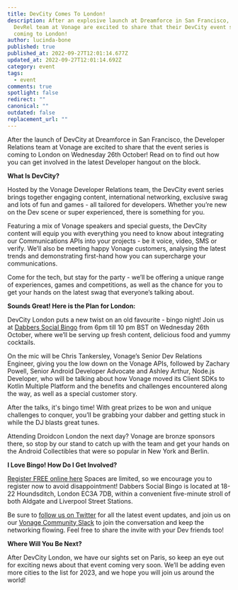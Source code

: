 ```yaml
---
title: DevCity Comes To London!
description: After an explosive launch at Dreamforce in San Francisco, the
  DevRel team at Vonage are excited to share that their DevCity event series is
  coming to London!
author: lucinda-bone
published: true
published_at: 2022-09-27T12:01:14.677Z
updated_at: 2022-09-27T12:01:14.692Z
category: event
tags:
  - event
comments: true
spotlight: false
redirect: ""
canonical: ""
outdated: false
replacement_url: ""
---
```

After the launch of DevCity at Dreamforce in San Francisco, the Developer Relations team at Vonage are excited to share that the event series is coming to London on Wednesday 26th October! Read on to find out how you can get involved in the latest Developer hangout on the block. 

**What Is DevCity?**

Hosted by the Vonage Developer Relations team, the DevCity event series brings together engaging content, international networking, exclusive swag and lots of fun and games - all tailored for developers. Whether you’re new on the Dev scene or super experienced, there is something for you. 

Featuring a mix of Vonage speakers and special guests, the DevCity content will equip you with everything you need to know about integrating our Communications APIs into your projects - be it voice, video, SMS or verify. We’ll also be meeting happy Vonage customers, analysing the latest trends and demonstrating first-hand how you can supercharge your communications. 

Come for the tech, but stay for the party - we’ll be offering a unique range of experiences, games and competitions, as well as the chance for you to get your hands on the latest swag that everyone’s talking about. 

**Sounds Great! Here is the Plan for London:**

DevCity London puts a new twist on an old favourite - bingo night! Join us at [Dabbers Social Bingo](https://dabbers.bingo/) from 6pm till 10 pm BST on Wednesday 26th October, where we’ll be serving up fresh content, delicious food and yummy cocktails. 

On the mic will be Chris Tankersley, Vonage’s Senior Dev Relations Engineer, giving you the low down on the Vonage APIs, followed by Zachary Powell, Senior Android Developer Advocate and Ashley Arthur, Node.js Developer, who will be talking about how Vonage moved its Client SDKs to Kotlin Multiple Platform and the benefits and challenges encountered along the way, as well as a special customer story. 

After the talks, it's bingo time! With great prizes to be won and unique challenges to conquer, you’ll be grabbing your dabber and getting stuck in while the DJ blasts great tunes.

Attending Droidcon London the next day? Vonage are bronze sponsors there, so stop by our stand to catch up with the team and get your hands on the Android Collectibles that were so popular in New York and Berlin.

**I Love Bingo! How Do I Get Involved?**

[Register FREE online here](https://events.vonage.com/event/192e9dfd-a405-4dbd-8ad9-6f96e0eda9b6/summary) Spaces are limited, so we encourage you to register now to avoid disappointment! Dabbers Social Bingo is located at 18-22 Houndsditch, London EC3A 7DB, within a convenient five-minute stroll of both Aldgate and Liverpool Street Stations.

Be sure to [follow us on Twitter](https://twitter.com/VonageDev) for all the latest event updates, and join us on our [Vonage Community Slack](https://developer.vonage.com/slack) to join the conversation and keep the networking flowing. Feel free to share the invite with your Dev friends too!

**Where Will You Be Next?**

After DevCity London, we have our sights set on Paris, so keep an eye out for exciting news about that event coming very soon. We’ll be adding even more cities to the list for 2023, and we hope you will join us around the world!
